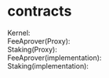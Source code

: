 # contracts

Kernel:  
FeeAprover(Proxy):  
Staking(Proxy):  
FeeAprover(implementation):  
Staking(implementation):  
